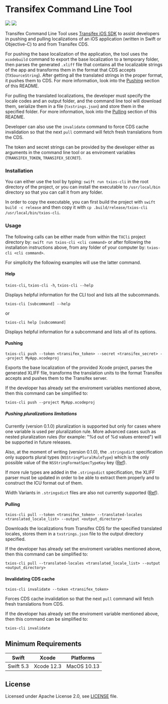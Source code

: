 # Transifex Command Line Tool

<p align="left">
<img src="https://img.shields.io/badge/platforms-macOS-lightgrey.svg">
<img src="https://github.com/transifex/transifex-swift-cli/workflows/CI/badge.svg">
</p>

Transifex Command Line Tool uses [Transifex iOS SDK](https://github.com/transifex/transifex-swift/) 
to assist developers in pushing and pulling localizations of an iOS application (written in 
Swift or Objective-C) to and from Transifex CDS.

For pushing the base localization of the application, the tool uses the `xcodebuild` 
command to export the base localization to a temporary folder, then parses the generated 
`.xliff` file that contains all the localizable strings of the app and transforms them in the 
format that CDS accepts (`TXSourceString`). After getting all the translated strings in the 
proper format, it pushes them to CDS. For more information, look into the 
[Pushing](#pushing) section of this README.

For pulling the translated localizations, the developer must specify the locale codes and an 
output folder, and the command line tool will download them, serialize them in a file 
(`txstrings.json`) and store them in the specified folder. For more information, look into 
the [Pulling](#pulling) section of this README.

Developer can also use the `invalidate` command to force CDS cache invalidation so 
that the next `pull` command will fetch fresh translations from the CDS.

The token and secret strings can be provided by the developer either as arguments in the 
command line tool or as enviroment variables (`TRANSIFEX_TOKEN`, `TRANSIFEX_SECRET`).

### Installation

You can either use the tool by typing: `swift run txios-cli` in the root directory of 
the project, or you can install the executable to `/usr/local/bin` directory so that you can
call it from any folder.

In order to copy the executable, you can first build the project with 
`swift build -c release` and then copy it with
`cp .build/release/txios-cli /usr/local/bin/txios-cli`. 

### Usage

The following calls can be either made from within the `TXCli` project directory by:
`swift run txios-cli <cli command>`
or after following the installation instructions above,  from any folder of your computer by:
`txios-cli <cli command>`.

For simplicity the following examples will use the latter command.

#### Help

`txios-cli`, `txios-cli -h`, `txios-cli --help`

Displays helpful information for the CLI tool and lists all the subcommands.

`txios-cli [subcommand] --help`

or

`txios-cli help [subcommand]`

Displays helpful information for a subcommand and lists all of its options.

#### Pushing

`txios-cli push --token <transifex_token> --secret <transifex_secret> --project MyApp.xcodeproj`

Exports the base localization of the provided Xcode project, parses the generated XLIFF
file, transforms the translation units to the format Transifex accepts and pushes them to
the Transifex server.

If the developer has already set the enviroment variables mentioned above, then this
command can be simplified to:

`txios-cli push --project MyApp.xcodeproj`

##### Pushing pluralizations limitations

Currently (version 0.1.0) pluralization is supported but only for cases where one variable is
used per pluralization rule. More advanced cases such as nested pluralization rules (for
example: "%d out of %d values entered") will be supported in future releases.

Also, at the moment of writing (version 0.1.0), the `.stringsdict` specification only supports
plural types (`NSStringPluralRuleType`) which is the only possible value of the 
`NSStringFormatSpecTypeKey` key ([Ref](https://developer.apple.com/library/archive/documentation/MacOSX/Conceptual/BPInternational/StringsdictFileFormat/StringsdictFileFormat.html#//apple_ref/doc/uid/10000171i-CH16-SW4)).

If more rule types are added in the `.stringsdict` specification, the XLIFF parser must be
updated in order to be able to extract them properly and to construct the ICU format out
of them.

Width Variants in `.stringsdict` files are also not currently supported ([Ref](https://help.apple.com/xcode/mac/current/#/devaf8b4090a)).

#### Pulling

`txios-cli pull --token <transifex_token> --translated-locales <translated_locale_list> --output <output_directory>`

Downloads the localizations from Transifex CDS for the specified translated locales, stores
them in a `txstrings.json` file to the output directory specified.

If the developer has already set the enviroment variables mentioned above, then this
command can be simplified to:

`txios-cli pull --translated-locales <translated_locale_list> --output <output_directory>`

#### Invalidating CDS cache

`txios-cli invalidate --token <transifex_token>`

Forces CDS cache invalidation so that the next `pull` command will fetch fresh translations
from CDS.

If the developer has already set the enviroment variable mentioned above, then this
command can be simplified to:

`txios-cli invalidate`

## Minimum Requirements

| Swift           | Xcode           | Platforms                                         |
|-----------------|-----------------|---------------------------------------------------|
| Swift 5.3       | Xcode 12.3      | MacOS 10.13  |

## License

Licensed under Apache License 2.0, see [LICENSE](LICENSE) file.
